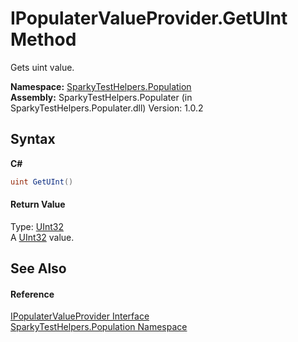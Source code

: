 # IPopulaterValueProvider.GetUInt Method 
 

Gets uint value.

**Namespace:**&nbsp;<a href="N_SparkyTestHelpers_Population.md">SparkyTestHelpers.Population</a><br />**Assembly:**&nbsp;SparkyTestHelpers.Populater (in SparkyTestHelpers.Populater.dll) Version: 1.0.2

## Syntax

**C#**<br />
``` C#
uint GetUInt()
```


#### Return Value
Type: <a href="http://msdn2.microsoft.com/en-us/library/ctys3981" target="_blank">UInt32</a><br />A <a href="http://msdn2.microsoft.com/en-us/library/ctys3981" target="_blank">UInt32</a> value.

## See Also


#### Reference
<a href="T_SparkyTestHelpers_Population_IPopulaterValueProvider.md">IPopulaterValueProvider Interface</a><br /><a href="N_SparkyTestHelpers_Population.md">SparkyTestHelpers.Population Namespace</a><br />